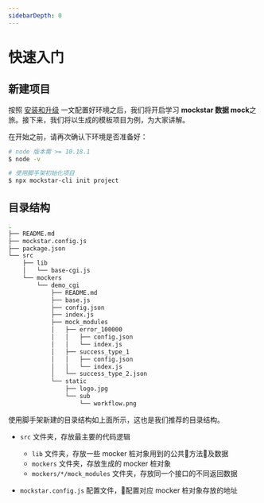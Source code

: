 ```yaml
---
sidebarDepth: 0
---
```


# 快速入门

## 新建项目

按照 [安装和升级](../install.md) 一文配置好环境之后，我们将开启学习 **mockstar 数据 mock**之旅。接下来，我们将以生成的模板项目为例，为大家讲解。

在开始之前，请再次确认下环境是否准备好：

```bash
# node 版本需 >= 10.18.1
$ node -v

# 使用脚手架初始化项目
$ npx mockstar-cli init project
```

## 目录结构

```bash
.
├── README.md
├── mockstar.config.js
├── package.json
└── src
    ├── lib
    │   └── base-cgi.js
    └── mockers
        └── demo_cgi
            ├── README.md
            ├── base.js
            ├── config.json
            ├── index.js
            ├── mock_modules
            │   ├── error_100000
            │   │   ├── config.json
            │   │   └── index.js
            │   ├── success_type_1
            │   │   ├── config.json
            │   │   └── index.js
            │   └── success_type_2.json
            └── static
                ├── logo.jpg
                └── sub
                    └── workflow.png
```

使用脚手架新建的目录结构如上面所示，这也是我们推荐的目录结构。

- `src` 文件夹，存放最主要的代码逻辑

  - `lib` 文件夹，存放一些 mocker 桩对象用到的公共方法及数据
  - `mockers` 文件夹，存放生成的 mocker 桩对象
  - `mockers/*/mock_modules` 文件夹，存放同一个接口的不同返回数据

- `mockstar.config.js` 配置文件，配置对应 mocker 桩对象存放的地址
